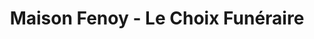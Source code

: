 ---
title: "Maison Fenoy - Le Choix Funéraire"
url: /saint-esteve/maison-fenoy-le-choix-funeraire/
shop: directeurs de funérailles
---